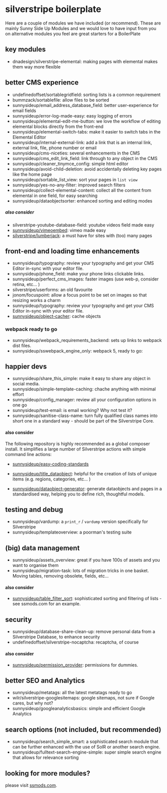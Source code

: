 # silverstripe boilerplate

Here are a couple of modules we have included (or recommend). These are mainly Sunny Side Up Modules and we would love to have input from you on alternative modules you feel are great starters for a BoilerPlate

## key modules
 - dnadesign/silverstripe-elemental: making pages with elemental makes them way more flexible

## better CMS experience

 - undefinedoffset/sortablegridfield: sorting lists is a common requirement
 - bummzack/sortablefile: allow files to be sorted
 - sunnysideup/email_address_database_field: better user-experience for email fields
 - sunnysideup/error-log-made-easy: easy logging of errors
 - sunnysideup/elemental-edit-me-button: we love the workflow of editing elemental blocks directly from the front-end
 - sunnysideup/elemental-switch-tabs: make it easier to switch tabs in the Elemental Editor
 - sunnysideup/internal-external-link: add a link that is an internal link, external link, file, phone number or email
 - sunnysideup/cms-niceties: several enhancements in the CMS
 - sunnysideup/cms_edit_link_field: link through to any object in the CMS
 - sunnysideup/cleaner_tinymce_config: simple html editor
 - sunnysideup/avoid-child-deletion: avoid accidentally deleting key pages like the home page
 - sunnysideup/sortable_list_view: sort your pages in `list view`
 - sunnysideup/yes-no-any-filter: improved search filters
 - sunnysideup/collect-elemental-content: collect all the content from elemental in one field, for easy searching
 - sunnysideup/dataobjectsorter: enhanced sorting and editing modes

##### also consider

 - silverstripe-youtube-database-field: youtube videos field made easy
 - [sunnysideup/vimeoembed](https://github.com/sunnysideup/silverstripe-vimeoembed): vimeo made easy
- [silverstripe/lumberjack](https://github.com/silverstripe/silverstripe-lumberjack): a must have for sites with (too) many pages

## front-end and loading time enhancements

 - sunnysideup/typography: review your typography and get your CMS Editor in-sync with your editor file.
 - sunnysideup/phone_field: make your phone links clickable links.
 - sunnysideup/perfect_cms_images: faster images (use web-p, consider retina, etc... )
 - silverstripe/userforms: an old favourite
 - jonom/focuspoint: allow a focus point to be set on images so that resizing works a charm
 - sunnysideup/typography: review your typography and get your CMS Editor in-sync with your editor file.
 - [sunnysideup/object-cacher](https://github.com/sunnysideup/silverstripe-object-cacher/): cache objects



### webpack ready to go

 - sunnysideup/webpack_requirements_backend: sets up links to webpack dist files.
 - sunnysideup/sswebpack_engine_only: webpack 5, ready to go:

## happier devs

 - sunnysideup/share_this_simple: make it easy to share any object in social media.
 - sunnysideup/simple-template-caching: chache anything with minimal effort
 - sunnysideup/config_manager: review all your configuration options in one go
 - sunnysideup/test-email: is email working?  Why not test it?
 - sunnysideup/sanitise-class-name: turn fully qualified class names into short one in a standard way - should be part of the Silverstripe Core.

#### also consider

The following repository is highly recommended as a global composer install. It simplifies a large number of Silverstripe actions with simple command line actions:
 - [sunnysideup/easy-coding-standards](https://github.com/sunnysideup/silverstripe-easy-coding-standards)

 - [sunnysideup/title_dataobject](https://github.com/sunnysideup/silverstripe-title_dataobject): helpful for the creation of lists of unique items (e.g. regions, categories, etc... )
 - [sunnysideup/dataobject-generator](https://github.com/sunnysideup/silverstripe-dataobject-generator): generate dataobjects and pages in a standardised way, helping you to define rich, thoughtful models.

## testing and debug
- sunnysideup/vardump: a `print_r` / `vardump` version specifically for Silverstripe
- sunnysideup/templateoverview: a poorman's testing suite

## (big) data management
 - sunnysideup/assets_overview: great if you have 100s of assets and you want to organise them
 - sunnysideup/migration-task: lots of migration tricks in one basket. Moving tables, removing obsolete, fields, etc...

#### also consider
 - [sunnysideup/table_filter_sort](https://github.com/sunnysideup/silverstripe-table_filter_sort): sophisticated sorting and filtering of lists - see ssmods.com for an example.

## security

 - sunnysideup/database-share-clean-up: remove personal data from a Silverstripe Database, to enhance security
- undefinedoffset/silverstripe-nocaptcha: recaptcha, of course

#### also consider

 - [sunnysideup/permission_provider](https://github.com/sunnysideup/silverstripe-permission_provider): permissions for dummies.

## better SEO and Analytics

 - sunnysideup/metatags: all the latest metatags ready to go
 - wilr/silverstripe-googlesitemaps: google sitemaps, not sure if Google cares, but why not?
 - sunnysideup/googleanalyticsbasics: simple and efficient Google Analytics

## search options (not included, but recommended)

- sunnysideup/search_simple_smart: a sophisticated search module that can be further enhanced with the use of SolR or another search engine.
- sunnysideup/fulltext-search-engine-simple: super simple search engine that allows for relevance sorting


## looking for more modules?

please visit [ssmods.com](https://ssmods.com).
